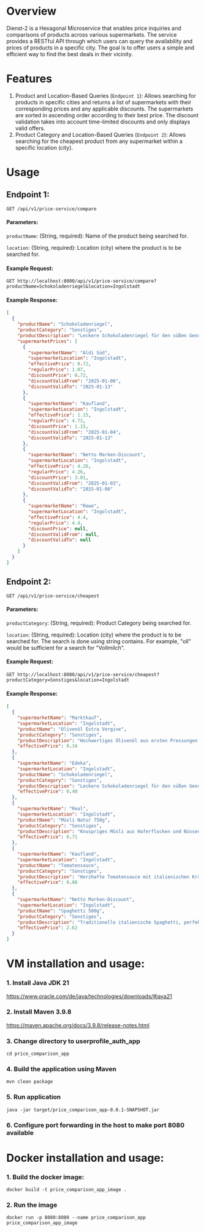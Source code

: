 # Overview

Dienst-2 is a Hexagonal Microservice that enables price inquiries and comparisons of products across various supermarkets. The service provides a RESTful API through which users can query the availability and prices of products in a specific city. The goal is to offer users a simple and efficient way to find the best deals in their vicinity.

# Features

1. Product and Location-Based Queries (`Endpoint 1`): Allows searching for products in specific cities and returns a list of supermarkets with their corresponding prices and any applicable discounts. The supermarkets are sorted in ascending order according to their best price. The discount validation takes into account time-limited discounts and only displays valid offers.
2. Product Category and Location-Based Queries (`Endpoint 2`): Allows searching for the cheapest product from any supermarket within a specific location (city).

# Usage

## Endpoint 1:

`GET /api/v1/price-service/compare`

#### Parameters:

`productName`: (String, required): Name of the product being searched for.

`location`: (String, required): Location (city) where the product is to be searched for.

#### Example Request:

```
GET http://localhost:8080/api/v1/price-service/compare?productName=Schokoladenriegel&location=Ingolstadt
```

#### Example Response:

```json
[
  {
    "productName": "Schokoladenriegel",
    "productCategory": "Sonstiges",
    "productDescription": "Leckere Schokoladenriegel für den süßen Genuss.",
    "supermarketPrices": [
      {
        "supermarketName": "Aldi Süd",
        "supermarketLocation": "Ingolstadt",
        "effectivePrice": 0.72,
        "regularPrice": 1.07,
        "discountPrice": 0.72,
        "discountValidFrom": "2025-01-06",
        "discountValidTo": "2025-01-13"
      },
      {
        "supermarketName": "Kaufland",
        "supermarketLocation": "Ingolstadt",
        "effectivePrice": 1.15,
        "regularPrice": 4.73,
        "discountPrice": 1.15,
        "discountValidFrom": "2025-01-04",
        "discountValidTo": "2025-01-13"
      },
      {
        "supermarketName": "Netto Marken-Discount",
        "supermarketLocation": "Ingolstadt",
        "effectivePrice": 4.26,
        "regularPrice": 4.26,
        "discountPrice": 3.01,
        "discountValidFrom": "2025-01-03",
        "discountValidTo": "2025-01-06"
      },
      {
        "supermarketName": "Rewe",
        "supermarketLocation": "Ingolstadt",
        "effectivePrice": 4.4,
        "regularPrice": 4.4,
        "discountPrice": null,
        "discountValidFrom": null,
        "discountValidTo": null
      }
    ]
  }
]
```


## Endpoint 2:

`GET /api/v1/price-service/cheapest`

#### Parameters:

`productCategory`: (String, required): Product Category being searched for. 

`location`: (String, required): Location (city) where the product is to be searched for. The search is done using string contains. For example, "oll" would be sufficient for a search for "Vollmilch".

#### Example Request:

```
GET http://localhost:8080/api/v1/price-service/cheapest?productCategory=Sonstiges&location=Ingolstadt
```

#### Example Response:

```json
[
  {
    "supermarketName": "Marktkauf",
    "supermarketLocation": "Ingolstadt",
    "productName": "Olivenöl Extra Vergine",
    "productCategory": "Sonstiges",
    "productDescription": "Hochwertiges Olivenöl aus ersten Pressungen.",
    "effectivePrice": 0.34
  },
  {
    "supermarketName": "Edeka",
    "supermarketLocation": "Ingolstadt",
    "productName": "Schokoladenriegel",
    "productCategory": "Sonstiges",
    "productDescription": "Leckere Schokoladenriegel für den süßen Genuss.",
    "effectivePrice": 0.40
  },
  {
    "supermarketName": "Real",
    "supermarketLocation": "Ingolstadt",
    "productName": "Müsli Natur 750g",
    "productCategory": "Sonstiges",
    "productDescription": "Knuspriges Müsli aus Haferflocken und Nüssen.",
    "effectivePrice": 0.71
  },
  {
    "supermarketName": "Kaufland",
    "supermarketLocation": "Ingolstadt",
    "productName": "Tomatensauce",
    "productCategory": "Sonstiges",
    "productDescription": "Herzhafte Tomatensauce mit italienischen Kräutern.",
    "effectivePrice": 0.88
  },
  {
    "supermarketName": "Netto Marken-Discount",
    "supermarketLocation": "Ingolstadt",
    "productName": "Spaghetti 500g",
    "productCategory": "Sonstiges",
    "productDescription": "Traditionelle italienische Spaghetti, perfekt für Pasta-Gerichte.",
    "effectivePrice": 2.62
  }
]
```

# VM installation and usage:

### 1. Install Java JDK 21
https://www.oracle.com/de/java/technologies/downloads/#java21

### 2. Install Maven 3.9.8
https://maven.apache.org/docs/3.9.8/release-notes.html

### 3. Change directory to userprofile_auth_app
```
cd price_comparison_app
```

### 4. Build the application using Maven
```
mvn clean package
```

### 5. Run application
```
java -jar target/price_comparison_app-0.0.1-SNAPSHOT.jar
```

### 6. Configure port forwarding in the host to make port 8080 available


# Docker installation and usage:

### 1. Build the docker image:
```
docker build -t price_comparison_app_image .
```

### 2. Run the image 
```
docker run -p 8080:8080 --name price_comparison_app price_comparison_app_image
```
